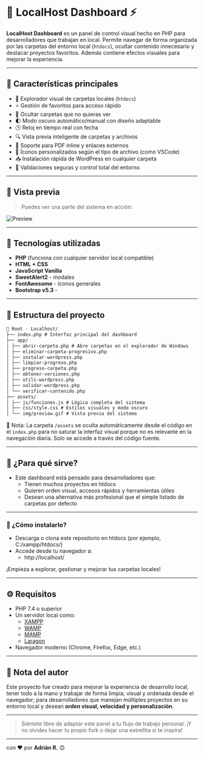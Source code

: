# 📂 LocalHost Dashboard ⚡

**LocalHost Dashboard** es un panel de control visual hecho en PHP para desarrolladores que trabajan en local.
Permite navegar de forma organizada por las carpetas del entorno local (`htdocs`), ocultar contenido innecesario y destacar proyectos favoritos. Además contiene efectos visuales para mejorar la experiencia.

---

## 🚀 Características principales

- 📁 Explorador visual de carpetas locales (`htdocs`)
- ⭐ Gestión de favoritos para acceso rápido
- 🙈 Ocultar carpetas que no quieras ver
- 🌓 Modo oscuro automático/manual con diseño adaptable
- 🕒 Reloj en tiempo real con fecha
- 🔍 Vista previa inteligente de carpetas y archivos
- 📑 Soporte para PDF inline y enlaces externos
- 🧠 Íconos personalizados según el tipo de archivo (como VSCode)
- 📥 Instalación rápida de WordPress en cualquier carpeta
- 🔐 Validaciones seguras y control total del entorno

---

## 📸 Vista previa

> Puedes ver una parte del sistema en acción:

![Preview](assets/img/preview.gif)

---

## 🧰 Tecnologías utilizadas

- **PHP** (funciona con cualquier servidor local compatible)
- **HTML + CSS**
- **JavaScript Vanilla**
- **SweetAlert2** - modales
- **FontAwesome** - íconos generales
- **Bootstrap v5.3** -

---

## 📂 Estructura del proyecto

```markdown
📁 Root - Localhost/
├── index.php # Interfaz principal del dashboard
├── app/
│ ├── abrir-carpeta.php # Abre carpetas en el explorador de Windows
│ ├── eliminar-carpeta-progresivo.php
│ ├── instalar-wordpress.php
│ ├── limpiar-progreso.php
│ ├── progreso-carpeta.php
│ ├── obtener-versiones.php
│ ├── utils-wordpress.php
│ ├── validar-wordpress.php
│ └── verificar-contenido.php
├── assets/
│ ├── js/funciones.js # Lógica completa del sistema
│ ├── css/style.css # Estilos visuales y modo oscuro
│ └── img/preview.gif # Vista previa del sistema
```

🧼 Nota: La carpeta `/assets` se oculta automáticamente desde el código en el `index.php` para no saturar la interfaz visual porque no es relevante en la navegación diaria. Solo se accede a través del código fuente.

---

## 🔧 ¿Para qué sirve?

- Este dashboard está pensado para desarrolladores que:
  - Tienen muchos proyectos en htdocs
  - Quieren orden visual, accesos rápidos y herramientas útiles
  - Desean una alternativa más profesional que el simple listado de carpetas por defecto

---

### 📌 ¿Cómo instalarlo?

- Descarga o clona este repositorio en htdocs (por ejemplo, C:/xampp/htdocs/)
- Accede desde tu navegador a:
  - http://localhost/

¡Empieza a explorar, gestionar y mejorar tus carpetas locales!

---

## ⚙️ Requisitos

- PHP 7.4 o superior
- Un servidor local como:
  - [XAMPP](https://www.apachefriends.org/)
  - [WAMP](https://www.wampserver.com/en/)
  - [MAMP](https://www.mamp.info/en/windows/)
  - [Laragon](https://laragon.org/)
- Navegador moderno (Chrome, Firefox, Edge, etc.)

---

## 🧠 Nota del autor

Este proyecto fue creado para mejorar la experiencia de desarrollo local, tener todo a la mano y trabajar de forma limpia, visual y ordenada desde el navegador; para desarrolladores que manejan múltiples proyectos en su entorno local y desean **orden visual, velocidad y personalización**.

---

> Siéntete libre de adaptar este panel a tu flujo de trabajo personal. ¡Y no olvides hacer tu propio fork o dejar una estrellita si te inspira!

---

con ❤️ por **Adrián R.** 😊
